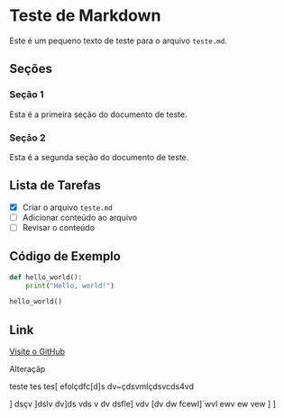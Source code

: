 # Teste de Markdown

Este é um pequeno texto de teste para o arquivo `teste.md`.

## Seções

### Seção 1

Esta é a primeira seção do documento de teste.

### Seção 2

Esta é a segunda seção do documento de teste.

## Lista de Tarefas

- [x] Criar o arquivo `teste.md`
- [ ] Adicionar conteúdo ao arquivo
- [ ] Revisar o conteúdo

## Código de Exemplo

```python
def hello_world():
    print("Hello, world!")

hello_world()
```

## Link

[Visite o GitHub](https://github.com)

Alteraçãp 

teste
tes
tes[
    efolçdfc[d]s
    dv~çdsvmlçdsvcds4vd

]
dsçv
]dslv
dv]ds
vds
v
dv
dsfle]
vdv
[dv
dw
fcewl]´wvl
ewv
ew
vew
]
]